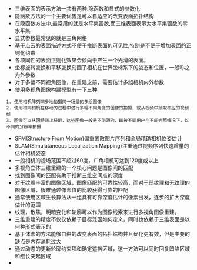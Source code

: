 - 三维表面的表示方法一共有两种:隐函数和显式的参数化
- 隐函数方法的一个主要优势是可以自适应的改变表面拓扑结构
- 在隐函数方法中,最常用的就是水平集函数,而三维表面表示为水平集函数的零水平集
- 显式参数最常见的就是三角网格
- 基于点云的表面描述方式不便于推断表面的可见性,特别是不便于增加表面的正则化约束
- 各项同性的表面正则化效果会倾向于产生一个光滑的表面。
- 坐标旋转变换和平移变换刻画了相机在世界坐标系下的姿态和位置，一般称之为外参数
- 对于多幅不同视角图像，在重建之前，需要估计多组相机内外参数
- 使用多视角图像构建模型有一下三种
```
1. 使用相机阵列同步地拍摄同一场景的多组图像
2. 使用相同相机在移动的过程中进行多幅不同角度的图像的拍摄，或从视频中抽取相应的视频帧
3. 图像可以从因特网上获取，这些图像一般是不同源的，即被不同用户在不同光照情况下，以不同的分辨率拍摄
```

- SFM(Structure From Motion)偏重离散图片序列和全局精确相机位姿估计
- SLAM(Simulataneous Localization Mapping)注重通过视频序列快速增量的估计相机姿态
- 一般相机的视场范围不超过60度，广角相机可达到120度或以上
- 多视角立体三维重建的一个核心问题是图像间的匹配
- 找到图像间的匹配有助于推断三维空间点的深度
- 对于纹理丰富的图像区域，图像匹配的可靠性较高，而对于弱纹理和无纹理的图像区域，很难通过像素值的比较获得可靠的匹配
- 通常使用区域生长算法从一组具有可靠深度估计的像素出发，逐步的扩大深度估计的范围
- 纹理，散焦，明暗变化和轮廓可以作为图像线索来进行多视角图像重建。
- 三维重建的精度不仅仅依赖于目标泛函如何定义，同时也依赖于三维表面是以何种形式表示的
- 基于体素的方法能够自由的改变表面的拓扑结构并且优化更有效，但是主要的缺点是内存消耗过大
- 通过动态的更新轮廓约束项和确定遮挡区域，这一方法可以同时回复凹陷区域和细长突起区域
- 
